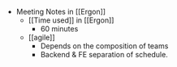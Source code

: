 - Meeting Notes in [[Ergon]]
    - [[Time used]] in [[Ergon]]
        - 60 minutes
    - [[agile]]
        - Depends on the composition of teams
        - Backend & FE separation of schedule.
